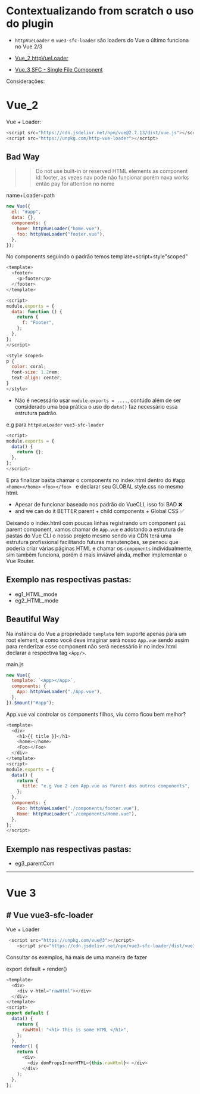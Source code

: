 # Contextualizando from scratch o uso do plugin

- `httpVueLoader` e `vue3-sfc-loader` são loaders do Vue o último funciona no Vue 2/3

- [Vue_2 httpVueLoader](#vue2)
- [Vue_3 SFC - Single File Component](#vue3)

Considerações:

# Vue_2

<a name="vue2"></a>
Vue + Loader:

```js
<script src="https://cdn.jsdelivr.net/npm/vue@2.7.13/dist/vue.js"></script>
<script src="https://unpkg.com/http-vue-loader"></script>

```

## Bad Way

> > Do not use built-in or reserved HTML elements as component id: footer, as vezes nav pode não funcionar porém nava works então pay for attention no nome

name+Loader+path

```js
new Vue({
  el: "#app",
  data: {},
  components: {
    home: httpVueLoader("home.vue"),
    foo: httpVueLoader("footer.vue"),
  },
});
```

No components seguindo o padrão temos template+script+style"scoped"

```js
<template>
  <footer>
    <p>footer</p>
  </footer>
</template>

<script>
module.exports = {
  data: function () {
    return {
      f: "Footer",
    };
  },
};
</script>

<style scoped>
p {
  color: coral;
  font-size: 1.2rem;
  text-align: center;
}
</style>
```

- Não é necessário usar `module.exports = ....`, contúdo além de ser considerado uma boa prática o uso do `data()` faz necessário essa estrutura padrão.

e.g para `httpVueLoader` `vue3-sfc-loader`

```js
<script>
module.exports = {
  data() {
    return {};
  },
};
</script>
```

E pra finalizar basta chamar o components no index.html dentro do #app ` <home></home>` `<foo></foo> ` e declarar seu GLOBAL style.css no mesmo html.

- Apesar de funcionar baseado nos padrão do VueCLI, isso foi BAD ❌
- and we can do it BETTER parent + child components + Global CSS ✅

Deixando o index.html com poucas linhas registrando um component `pai` parent component, vamos chamar de `App.vue` e adotando a estrutura de pastas do Vue CLI o nosso projeto mesmo sendo via CDN terá uma estrutura profissional facilitando futuras manutenções, se pensou que poderia criar várias páginas HTML e chamar os `components` individualmente, sim também funciona, porém é mais inviável ainda, melhor implementar o Vue Router.

## Exemplo nas respectivas pastas:

- eg1_HTML_mode
- eg2_HTML_mode

## Beautiful Way

Na instância do Vue a propriedade `template` tem suporte apenas para um root element, e como você deve imaginar será nosso `App.vue` sendo assim para renderizar esse component não será necessário ir no index.html declarar a respectiva tag `<App/>`.

main.js

```js
new Vue({
  template: `<App></App>`,
  components: {
    App: httpVueLoader("./App.vue"),
  },
}).$mount("#app");
```

App.vue vai controlar os components filhos, viu como ficou bem melhor?

```js
<template>
  <div>
    <h1>{{ title }}</h1>
    <home></home>
    <Foo></Foo>
  </div>
</template>
<script>
module.exports = {
  data() {
    return {
      title: "e.g Vue 2 com App.vue as Parent dos outros components",
    };
  },
  components: {
    Foo: httpVueLoader("./components/footer.vue"),
    Home: httpVueLoader("./components/Home.vue"),
  },
};
</script>
```

## Exemplo nas respectivas pastas:

- eg3_parentCom

<hr>

# Vue 3

<a name="vue3"></a>

## # Vue vue3-sfc-loader

Vue + Loader

```js
 <script src="https://unpkg.com/vue@3"></script>
    <script src="https://cdn.jsdelivr.net/npm/vue3-sfc-loader/dist/vue3-sfc-loader.js"></script>
```

Consultar os exemplos, há mais de uma maneira de fazer

export default + render()

```js
<template>
  <div>
    <div v-html="rawHtml"></div>
  </div>
</template>
<script>
export default {
  data() {
    return {
      rawHtml: "<h1> This is some HTML </h1>",
    };
  },
  render() {
    return (
      <div>
        <div domPropsInnerHTML={this.rawHtml}> </div>
      </div>
    );
  },
};
```
